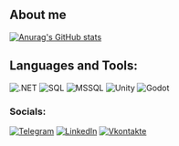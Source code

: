 ## About me



[![Anurag's GitHub stats](https://github-readme-stats.vercel.app/api?username=anuraghazra)](https://github.com/PepeDux)

## Languages and Tools:
![.NET](https://img.shields.io/badge/-FRAMEWORK-090909?style=for-the-badge&logo=.NET&logoColor=097CDB)
![SQL](https://img.shields.io/badge/-SQL-090909?style=for-the-badge&logo=SQL&logoColor=F8C52C)
![MSSQL](https://img.shields.io/badge/-MSSQL-090909?style=for-the-badge&logo=MSSQL&logoColor=F88C00)
![Unity](https://img.shields.io/badge/-Unity-090909?style=for-the-badge&logo=Unity&logoColor=E9D54D)
![Godot](https://img.shields.io/badge/-Godot-090909?style=for-the-badge&logo=Godot&logoColor=E5D3FF)


### Socials:
[![Telegram](https://img.shields.io/badge/-Telegram-090909?style=for-the-badge&logo=telegram&logoColor=27A0D9)](https://t.me/AugustWeissenberg)
[![LinkedIn](https://img.shields.io/badge/-LinkedIn-090909?style=for-the-badge&logo=linkedin&logoColor=007BB6)](https://www.linkedin.com/in/роман-витик-90009b218/)
[![Vkontakte](https://img.shields.io/badge/-Vkontakte-090909?style=for-the-badge&logo=Vk&logoColor=4F7DB3)](https://vk.com/august_waissenberg)
<!--
**PepeDux/PepeDux** is a ✨ _special_ ✨ repository because its `README.md` (this file) appears on your GitHub profile.

Here are some ideas to get you started:

- 🔭 I’m currently working on ...
- 🌱 I’m currently learning ...
- 👯 I’m looking to collaborate on ...
- 🤔 I’m looking for help with ...
- 💬 Ask me about ...
- 📫 How to reach me: ...
- 😄 Pronouns: ...
- ⚡ Fun fact: ...
-->
